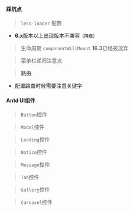 #### 踩坑点

> `less-loader` 配置

- **6.x**版本以上出现版本不兼容`（降级）` 

> 生命周期 `componentWillMount` **16.3**已经被放弃

> 菜单栏递归注意点

> **路由**

- 配置路由时候需要注意关键字

#### Antd UI组件

> `Button`控件

> `Modal`控件

> `Loading`控件

> `Notice`控件

> `Message`控件

> `Tab`控件

> `Gallery`控件

> `Carousel`控件
